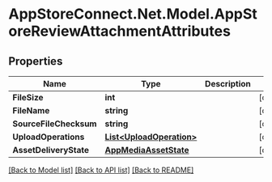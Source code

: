 # AppStoreConnect.Net.Model.AppStoreReviewAttachmentAttributes

## Properties

Name | Type | Description | Notes
------------ | ------------- | ------------- | -------------
**FileSize** | **int** |  | [optional] 
**FileName** | **string** |  | [optional] 
**SourceFileChecksum** | **string** |  | [optional] 
**UploadOperations** | [**List&lt;UploadOperation&gt;**](UploadOperation.md) |  | [optional] 
**AssetDeliveryState** | [**AppMediaAssetState**](AppMediaAssetState.md) |  | [optional] 

[[Back to Model list]](../README.md#documentation-for-models) [[Back to API list]](../README.md#documentation-for-api-endpoints) [[Back to README]](../README.md)

